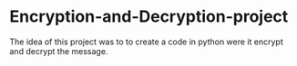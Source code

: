 # Encryption-and-Decryption-project
The idea of this project was to to create a code in python were it encrypt and decrypt  the message. 
